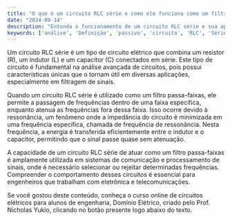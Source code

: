 ```yaml
---
title: "O que é um circuito RLC série e como ele funciona como um filtro passa-faixas?"
date: "2024-09-14"
description: "Entenda o funcionamento de um circuito RLC série e sua aplicação como filtro passa-faixas em circuitos elétricos."
keywords: ['análise', 'Definição', 'passivo', 'circuito', 'RLC', 'Série', 'passa-faixas']
---
```


Um circuito RLC série é um tipo de circuito elétrico que combina um resistor (R), um indutor (L) e um capacitor (C) conectados em série. Este tipo de circuito é fundamental na análise avançada de circuitos, pois possui características únicas que o tornam útil em diversas aplicações, especialmente em filtragem de sinais.

Quando um circuito RLC série é utilizado como um filtro passa-faixas, ele permite a passagem de frequências dentro de uma faixa específica, enquanto atenua as frequências fora dessa faixa. Isso ocorre devido à ressonância, um fenômeno onde a impedância do circuito é minimizada em uma frequência específica, chamada de frequência de ressonância. Nesta frequência, a energia é transferida eficientemente entre o indutor e o capacitor, permitindo que o sinal passe quase sem atenuação.

A capacidade de um circuito RLC série de atuar como um filtro passa-faixas é amplamente utilizada em sistemas de comunicação e processamento de sinais, onde é necessário selecionar ou rejeitar determinadas frequências. Compreender o comportamento desses circuitos é essencial para engenheiros que trabalham com eletrônica e telecomunicações.

Se você gostou deste conteúdo, conheça o curso online de circuitos elétricos para alunos de engenharia, Domínio Elétrico, criado pelo Prof. Nicholas Yukio, clicando no botão presente logo abaixo do texto.